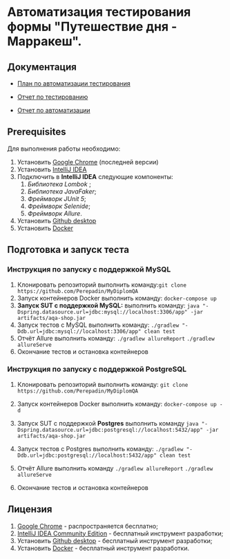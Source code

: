 # Автоматизация тестирования формы "Путешествие дня - Марракеш".

## Документация

+ [План по автоматизации тестирования](https://github.com/Perepadin/MyDiplomQA/blob/master/documentation/TestPlan.md)

+ [Отчет по тестированию](https://github.com/Perepadin/MyDiplomQA/blob/master/documentation/Report.md)

+ [Отчет по автоматизации](https://github.com/Perepadin/MyDiplomQA/blob/master/documentation/Summary.md)
  
## Prerequisites
Для выполнения работы необходимо:

1. Установить [Google Chrome](https://www.google.ru/chrome/) (последней версии)
2. Установить [IntelliJ IDEA](https://www.jetbrains.com/ru-ru/idea/download/#section=windows)
3. Подключить в **IntelliJ IDEA** следующие компоненты:
   1. *Библиотека Lombok* ;
   2. *Библиотека JavaFaker*;
   3. *Фреймворк JUnit 5*;
   4. *Фреймворк Selenide*;
   5. *Фреймворк Allure*.
5. Установить [Github desktop](https://desktop.github.com)
6. Установить [Docker](https://www.docker.com)

## Подготовка и запуск теста
### Инструкция по запуску с поддержкой MySQL

1. Клонировать репозиторий выполнить команду:```git clone https://github.com/Perepadin/MyDiplomQA```
1. Запуск контейнеров Docker выполнить команду:
   ```docker-compose up```
1. **Запуск SUT с поддержкой MySQL:** выполнить команду:
```java "-Dspring.datasource.url=jdbc:mysql://localhost:3306/app" -jar artifacts/aqa-shop.jar```
1. Запуск тестов с MySQL выполнить команду:
```./gradlew "-Ddb.url=jdbc:mysql://localhost:3306/app" clean test```
1. Отчёт Allure выполнить команду:
```./gradlew allureReport```
```./gradlew allureServe```
1. Окончание тестов и остановка контейнеров

### Инструкция по запуску с поддержкой PostgreSQL
1. Клонировать репозиторий выполнить команду:
```git clone https://github.com/Perepadin/MyDiplomQA```
1. Запуск контейнеров Docker выполнить команду:
   ```docker-compose up -d```
1. Запуск SUT с поддержкой **Postgres** выполнить команду
```java "-Dspring.datasource.url=jdbc:postgresql://localhost:5432/app" -jar artifacts/aqa-shop.jar```

1. Запуск тестов с Postgres выполнить команду:
```./gradlew "-Ddb.url=jdbc:postgresql://localhost:5432/app" clean test```
1. Отчёт Allure выполнить команду
```./gradlew allureReport```
```./gradlew allureServe```
1. Окончание тестов и остановка контейнеров

## Лицензия

1. [Google Chrome](https://www.google.ru/chrome/) - распространяется бесплатно;
1. [IntelliJ IDEA Community Edition](https://www.jetbrains.com/ru-ru/idea/download/#section=windows) - бесплатный инструмент разработки;
1. Установить [Github desktop](https://desktop.github.com) - бесплатный инструмент разработки;
1. Установить [Docker](https://www.docker.com) - бесплатный инструмент разработки.





